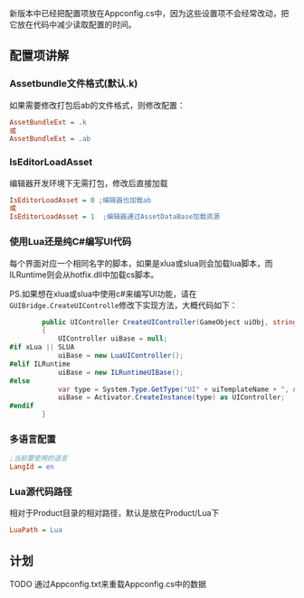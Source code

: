 新版本中已经把配置项放在Appconfig.cs中，因为这些设置项不会经常改动，把它放在代码中减少读取配置的时间。

## 配置项讲解

### Assetbundle文件格式(默认.k)

如果需要修改打包后ab的文件格式，则修改配置：

```ini
AssetBundleExt = .k
或
AssetBundleExt = .ab
```

### IsEditorLoadAsset

编辑器开发环境下无需打包，修改后直接加载

```ini
IsEditorLoadAsset = 0 ;编辑器也加载ab
或
IsEditorLoadAsset = 1  ;编辑器通过AssetDataBase加载资源
```



### 使用Lua还是纯C#编写UI代码

每个界面对应一个相同名字的脚本，如果是xlua或slua则会加载lua脚本，而ILRuntime则会从hotfix.dll中加载cs脚本。

PS.如果想在xlua或slua中使用c#来编写UI功能，请在`GUIBridge.CreateUIControlle`修改下实现方法，大概代码如下：

```c#
        public UIController CreateUIController(GameObject uiObj, string uiTemplateName)
        {
            UIController uiBase = null;
#if xLua || SLUA
            uiBase = new LuaUIController();
#elif ILRuntime
            uiBase = new ILRuntimeUIBase();
#else
            var type = System.Type.GetType("UI" + uiTemplateName + ", Assembly-CSharp");
            uiBase = Activator.CreateInstance(type) as UIController;
#endif
        }
```



### 多语言配置

```ini
;当前要使用的语言
LangId = en
```



### Lua源代码路径

相对于Product目录的相对路径，默认是放在Product/Lua下

```ini
LuaPath = Lua
```

## 计划

TODO 通过Appconfig.txt来重载Appconfig.cs中的数据